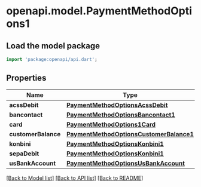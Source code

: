 # openapi.model.PaymentMethodOptions1

## Load the model package
```dart
import 'package:openapi/api.dart';
```

## Properties
Name | Type | Description | Notes
------------ | ------------- | ------------- | -------------
**acssDebit** | [**PaymentMethodOptionsAcssDebit**](PaymentMethodOptionsAcssDebit.md) |  | [optional] 
**bancontact** | [**PaymentMethodOptionsBancontact1**](PaymentMethodOptionsBancontact1.md) |  | [optional] 
**card** | [**PaymentMethodOptions1Card**](PaymentMethodOptions1Card.md) |  | [optional] 
**customerBalance** | [**PaymentMethodOptionsCustomerBalance1**](PaymentMethodOptionsCustomerBalance1.md) |  | [optional] 
**konbini** | [**PaymentMethodOptionsKonbini1**](PaymentMethodOptionsKonbini1.md) |  | [optional] 
**sepaDebit** | [**PaymentMethodOptionsKonbini1**](PaymentMethodOptionsKonbini1.md) |  | [optional] 
**usBankAccount** | [**PaymentMethodOptionsUsBankAccount**](PaymentMethodOptionsUsBankAccount.md) |  | [optional] 

[[Back to Model list]](../README.md#documentation-for-models) [[Back to API list]](../README.md#documentation-for-api-endpoints) [[Back to README]](../README.md)


